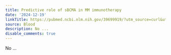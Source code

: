 ```yaml
---
title: Predictive role of sBCMA in MM immunotherapy
date: '2024-12-19'
linkTitle: https://pubmed.ncbi.nlm.nih.gov/39699919/?utm_source=curl&utm_medium=rss&utm_campaign=journals&utm_content=7603509&fc=None&ff=20241220170923&v=2.18.0.post9+e462414
source: Blood
description: No ...
disable_comments: true
---
```

No ...